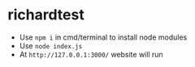 # richardtest

- Use `npm i` in cmd/terminal to install node modules
- Use `node index.js `
- At `http://127.0.0.1:3000/` website will run
